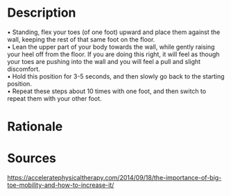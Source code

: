 # Description
• Standing, flex your toes (of one foot) upward and place them against the wall, keeping the rest of that same foot on the floor.  
• Lean the upper part of your body towards the wall, while gently raising your heel off from the floor. If you are doing this right, it will feel as though your toes are pushing into the wall and you will feel a pull and slight discomfort.  
• Hold this position for 3-5 seconds, and then slowly go back to the starting position.  
• Repeat these steps about 10 times with one foot, and then switch to repeat them with your other foot.
# Rationale

# Sources
https://acceleratephysicaltherapy.com/2014/09/18/the-importance-of-big-toe-mobility-and-how-to-increase-it/